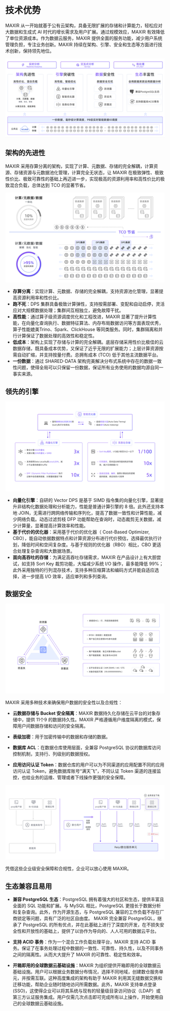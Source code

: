 # 技术优势

MAXIR 从一开始就基于公有云架构，具备无限扩展的存储和计算能力，轻松应对大数据和生成式 AI 时代的增长需求及用户扩展。通过规模效应，MAXIR 有效降低了单位资源成本。作为数据云服务，MAXIR 提供全面的服务功能，减少用户系统管理负担，专注业务创新。MAXIR 持续在架构、引擎、安全和生态等方面进行技术创新，保持领先地位。

![](/images/introduction/highlights-overview.png)


## 架构的先进性

MAXIR 采用存算分离的架构，实现了计算、元数据、存储的完全解耦，计算资源、存储资源与元数据池化管理，计算完全无状态，让 MAXIR 在极致弹性、极致性价比、极致可靠性的基础上再迈进一步，实现极高的资源利用率和高性价比的极致混合负载，总体达到 TCO 的显著节省。

![](/images/introduction/highlights-architecture2.png)

- **存算分离**：实现计算、元数据、存储的完全解耦，支持资源池化管理，显著提高资源利用率和性价比。
- **跑不死**：DPS 集群具备极致计算弹性，支持按需部署、变配和自动启停，灵活应对大规模数据处理；集群间互相独立，避免故障干扰。
- **高性能**：通过算子级资源调度优化和工程改进，MAXIR 显著了提升计算性能，在向量化查询执行、数据特征算法、内存布局数据访问等方面表现优秀，算子性能媲美Trino、Spark、ClickHouse 等同类服务。同时，集群隔离和并行计算保证了数据处理的高效性和稳定性。
- **低成本**：架构上实现了存储与计算的完全解耦。底层存储采用性价比极佳的云数据存储，既具备成本优势，又保证了近乎无限的扩展能力；上层计算资源按需自动扩缩，并支持按量付费。总拥有成本 (TCO) 低于其他主流数据平台。
- **一份数据**：通过 SHARED-DATA 架构完美解决分布式系统中存在的数据一致性问题，使得全局可以只保留一份数据，保证所有业务使用的数据均源自同一事实来源。


## 领先的引擎

![](/images/introduction/highlights-engine.png)

- **向量化引擎**：自研的 Vector DPS 是基于 SIMD 指令集的向量化引擎，显著提升非结构化数据处理和分析能力，性能是普通计算引擎的 8 倍。此外还支持本地 JOIN，无需进行跨网络传输和序列化，提高了数据一致性和计算性能，减少网络负载。动态过滤剪枝 DFP 功能帮助在查询时，动态裁剪无关数据，减少计算量，显著提高计算效率和性能。
- **基于代价的优化器**：采用基于代价的优化器（ Cost-Based Optimizer, CBO），能自动依据数据特点和计算资源分布进行代价预估，选择最优执行计划，降低时间和空间复杂度。与基于规则的优化器（RBO）相比，CBO 更适合处理复杂查询和大数据场景。
- **面向高吞吐的存储**：为满足高吞吐存储需求，MAXIR 在产品设计上有大胆尝试，如支持 Sort Key 裁剪功能，大幅减少系统 I/O 操作，最多能降低 99%；此外采用独特的行列混存技术，支持多种压缩算法和编码方式并能自适应选择，进一步提高 I/O 效率，适应单列和多列查询。


## 数据安全

![](/images/introduction/highlights-security.png)





MAXIR 采用多种技术来确保用户数据的安全性以及合规性：

- **云数据存储与 Bucket 安全隔离**：MAXIR 数据持久化存储在云平台的对象存储中，提供 11个9 的数据持久性。MAXIR 严格遵循用户维度隔离的模式，保障用户间数据存储和访问的安全隔离。

- **表级加密**：用于加密传输中的数据和存储的数据。

- **数据库 ACL**：在数据仓库使用层面，全兼容 PostgreSQL 协议的数据库访问控制机制，支持行、列级别的数据授权。

- **应用访问认证 Token**：数据仓库的用户可以为不同渠道的应用配置不同的应用访问认证 Token，避免数据库账号“满天飞”，不同认证 Token 渠道的连接监控，也给业务的运维、管理或者下线操作更强的安全保障。

![](/images/introduction/highlights-token.png)

凭借这些企业级安全保障和合规性，企业可以放心使用 MAXIR。


## 生态兼容且易用

- **兼容 PostgreSQL 生态**：PostgreSQL 拥有着强大的社区和生态，提供丰富且全面的 SQL 功能和扩展。与 MySQL 相比，PostgreSQL 更擅长于数据分析和复杂查询。此外，作为开源生态，与 PostgreSQL 兼容的工作负载不存在厂商锁定等问题，具有广泛的社区自由度。 MAXIR 完全兼容 PostgreSQL，继承了 PostgreSQL 的所有优点，并在此基础上进行了深度的开发，在不损失安全性和开放性的基础上，提供了以协作为导向的、人人可用的数据云平台。


- **支持 ACID 事务**：作为一个混合工作负载处理平台，MAXIR 支持 ACID 事务。保证了在事务处理过程中数据的一致性、可靠性、持久性，以及不同事务之间的隔离性。从而大大提升了 MAXIR 的可靠性、稳定性和效率。

- **开箱即用的全球数据云基础设施**：MAXIR 为组织提供开箱即用的全球数据云基础设施。用户可以根据业务数据分布情况，选择不同地域，创建数仓服务单元，并按需互联。这种高度集成的架构有助于 MAXIR 利用其无缝数据交换和迁移功能，帮助企业随时随地访问所需数据。此外，MAXIR 支持单点登录 (SSO)，这使得企业可以将其系统与现有的轻量级目录访问协议（LDAP）或第三方认证服务集成。用户仅需几次点击即可完成所有以上操作，开始使用自己的全球数据云基础设施。
